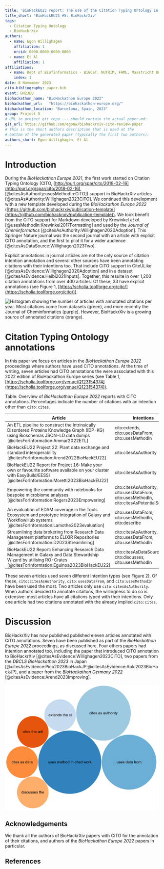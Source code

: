 ```yaml
---
title: 'BioHackEU23 report: The use of the Citation Typing Ontology in BioHackrXiv preprints'
title_short: 'BioHackEU23 #5: BioHackrXiv'
tags:
  - Citation Typing Ontology
  - BioHackrXiv
authors:
  - name: Egon Willighagen
    affiliation: 1
    orcid: 0000-0000-0000-0000
  - name: Et Al
    affiliation: 1
affiliations:
  - name: Dept of Biofinformatics - BiGCaT, NUTRIM, FHML, Maastricht University, The Netherlands
    index: 1
date: 8 November 2023
cito-bibliography: paper.bib
event: BH23EU
biohackathon_name: "BioHackathon Europe 2023"
biohackathon_url:   "https://biohackathon-europe.org/"
biohackathon_location: "Barcelona, Spain, 2023"
group: Project 5
# URL to project git repo --- should contain the actual paper.md:
git_url: https://github.com/egonw/biohackrxiv-cito-review-paper
# This is the short authors description that is used at the
# bottom of the generated paper (typically the first two authors):
authors_short: Egon Willighagen, Et Al
---
```



# Introduction

During the *BioHackathon Europe 2021*, the first work started on Citation Typing Ontology (CITO,
[http://purl.org/spar/cito/2018-02-16](http://purl.org/spar/cito/2018-02-16), [@citesAsAuthority:usesMethodIn:CiTO])
support in BioHackrXiv articles [@citesAsAuthority:Willighagen2023CiTO].
We continued this development with a new template developed during the *BioHackathon Europe 2022*
([https://github.com/biohackrxiv/publication-template](https://github.com/biohackrxiv/publication-template)). We took benefit from the CiTO support for Markdown developed by Krewinkel *et al.*
[@usesMethodIn:Krewinkel2017Formatting] and used by the *Journal of Cheminformatics* [@citesAsAuthority:Willighagen2020Adoption]. This Springer Nature journal
was the second journal with an article with explicit CiTO annotation,
and the first to pilot it for a wider audience [@citesAsDataSource:Willighagen2023Two].

Explicit annotations in journal articles are not the only source of citation intention
annotation and several other sources have been annotating citations with their
intentions too. That include CiTO support in CiteULike [@citesAsEvidence:Willighagen2020Adoption]
and in a dataset [@citesAsEvidence:Heibi2021Inputs].
Together, this resulte in over 1,200 citation annotations from over 400 articles.
Of these, 33 have explicit annotations (see Figure 1, [https://scholia.toolforge.org/cito/](https://scholia.toolforge.org/cito/)).

![Histogram showing the number of articles with annotated citations per year. Most citations come from datasets (green),
and more recently the Journal of Cheminformatics (purple). However, BioHackrXiv is a growing source of annotated citations (orange).](./citoOverTime.png)

# Citation Typing Ontology annotations

In this paper we focus on articles in the *BioHackathon Europe 2022* proceedings
where authors have used CiTO annotations.
At the time of writing, seven articles had CiTO annotations the were associated
with this 2022 edition of BioHackathon Europe series (see Table 1,
[https://scholia.toolforge.org/venue/Q123154374](https://scholia.toolforge.org/venue/Q123154374)).

Table: Overview of *BioHackathon Europe 2022* reports with CiTO annotations.
Percentages indicate the number of citations with an intention other than `cito:cites`.

|**Article** |**Intentions** | **%CiTO** |
------------ |------------ |---
An ETL pipeline to construct the Intrinsically Disordered Proteins Knowledge Graph (IDP-KG) using Bioschemas JSON-LD data dumps [@citesForInformation:Ammar2022ETL]|cito:extends, cito:usesDataFrom, cito:usesMethodIn|71%|
BioHackEU22 Project 22: Plant data exchange and standard interoperability [@citesForInformation:Arend2022BioHackEU22]|cito:citesAsAuthority|100%|
BioHackEU22 Report for Project 16: Make your own or favourite software available on your cluster with EasyBuild/EESSI [@citesForInformation:Moretti2023BioHackEU22]|cito:citesAsAuthority|100%|
Empowering the community with notebooks for bespoke microbiome analyses [@citesForInformation:Rogers2023Empowering]|cito:citesAsAuthority, cito:usesDataFrom, cito:usesMethodIn, cito:citesAsPotentialSolution|100%|
An evaluation of EDAM coverage in the Tools Ecosystem and prototype integration of Galaxy and WorkflowHub systems [@citesForInformation:Lamothe2023evaluation]|cito:usesDataFrom, cito:usesMethodIn, cito:describe|100%|
Streamlining data brokering from Research Data Management platforms to ELIXIR Repositories [@citesForInformation:D2023Streamlining]|cito:citesAsAuthority, cito:usesDataFrom, cito:usesMethodIn|100%|
BioHackEU22 Report: Enhancing Research Data Management in Galaxy and Data Stewardship Wizard by utilising RO-Crates [@citesForInformation:Eguinoa2023BioHackEU22]|cito:citesAsDataSource, cito:discusses, cito:usesMethodIn|100%|

These seven articles used seven different intention types (see Figure 2). Of these,
`cito:citesAsAuthority`, `cito:usesDataFrom`, and `cito:usesMethodIn` have been
used the most. Two articles only use `cito:citesAsAuthority`. When authors decided
to annotate citaitons, the willingness to do so is extensive:
most articles have all citations typed with their intentions.
Only one article had two citations annotated with the already implied `cito:cites`.

# Discussion

BioHackrXiv has now published published eleven articles annotated with CiTO annotations.
Seven have been published as part of the *BioHackathon Europe 2022* proceedings, as
discussed here. Four others papers had intention annotated too, including the paper
that introduced CiTO annotation to BioHackrXiv [@citesAsEvidence:Willighagen2023CiTO],
two papers from the *DBCLS BioHackathon 2023* in Japan [@citesAsEvidence:Pico2023BioHackJP;@citesAsEvidence:Aoki2023BioHackJP],
and a paper from the *BioHackathon Germany 2022* [@citesAsEvidence:Arend2023Improving].

![Bubble chart with the citation intentions used by the *BioHackathon Europe 2022* papers.](./citationIntentions.png)

## Acknowledgements

We thank all the authors of BioHackrXiv papers with CiTO for the annotation of their citations,
and authors of the *BioHackathon Europe 2022* papers in particular.

## References

